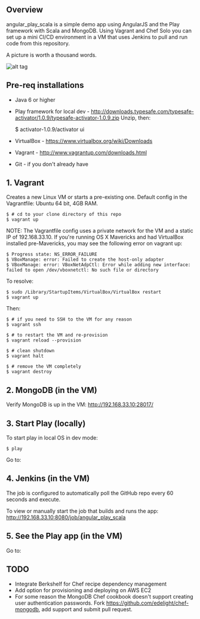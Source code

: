 ## Overview

angular_play_scala is a simple demo app using AngularJS and the Play framework with Scala and MongoDB. Using Vagrant and Chef Solo you can set up a mini CI/CD environment in a VM that uses Jenkins to pull and run code from this repository.

A picture is worth a thousand words.

![alt tag](https://raw.github.com/excellaco/angular_play_scala/master/play_ci.png)

## Pre-req installations

* Java 6 or higher
* Play framework for local dev - http://downloads.typesafe.com/typesafe-activator/1.0.9/typesafe-activator-1.0.9.zip
Unzip, then:

    $ activator-1.0.9/activator ui

* VirtualBox - https://www.virtualbox.org/wiki/Downloads
* Vagrant - http://www.vagrantup.com/downloads.html
* Git - if you don't already have

## 1. Vagrant

Creates a new Linux VM or starts a pre-existing one. Default config in the Vagrantfile: Ubuntu 64 bit, 4GB RAM.

    $ # cd to your clone directory of this repo
    $ vagrant up

NOTE: The Vagrantfile config uses a private network for the VM and a static IP of 192.168.33.10. If you're running OS X Mavericks and had VirtualBox installed pre-Mavericks, you may see the following error on vagrant up:

    $ Progress state: NS_ERROR_FAILURE
    $ VBoxManage: error: Failed to create the host-only adapter
    $ VBoxManage: error: VBoxNetAdpCtl: Error while adding new interface: failed to open /dev/vboxnetctl: No such file or directory

To resolve:

    $ sudo /Library/StartupItems/VirtualBox/VirtualBox restart
    $ vagrant up

Then:

    $ # if you need to SSH to the VM for any reason
    $ vagrant ssh

    $ # to restart the VM and re-provision
    $ vagrant reload --provision

    $ # clean shutdown
    $ vagrant halt

    $ # remove the VM completely
    $ vagrant destroy

## 2. MongoDB (in the VM)

Verify MongoDB is up in the VM: http://192.168.33.10:28017/

## 3. Start Play (locally)

To start play in local OS in dev mode:

    $ play

Go to: 

## 4. Jenkins (in the VM)

The job is configured to automatically poll the GitHub repo every 60 seconds and execute.

To view or manually start the job that builds and runs the app: http://192.168.33.10:8080/job/angular_play_scala

## 5. See the Play app (in the VM)

Go to:

## TODO

* Integrate Berkshelf for Chef recipe dependency management
* Add option for provisioning and deploying on AWS EC2
* For some reason the MongoDB Chef cookbook doesn't support creating user authentication passwords. Fork https://github.com/edelight/chef-mongodb, add support and submit pull request.